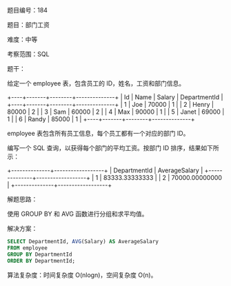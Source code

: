 题目编号：184

题目：部门工资

难度：中等

考察范围：SQL

题干：

给定一个 employee 表，包含员工的 ID，姓名，工资和部门信息。

+----+-------+--------+--------------+
| Id | Name  | Salary | DepartmentId |
+----+-------+--------+--------------+
| 1  | Joe   | 70000  | 1            |
| 2  | Henry | 80000  | 2            |
| 3  | Sam   | 60000  | 2            |
| 4  | Max   | 90000  | 1            |
| 5  | Janet | 69000  | 1            |
| 6  | Randy | 85000  | 1            |
+----+-------+--------+--------------+

employee 表包含所有员工信息，每个员工都有一个对应的部门 ID。

编写一个 SQL 查询，以获得每个部门的平均工资。按部门 ID 排序，结果如下所示：

+--------------+------------------+
| DepartmentId | AverageSalary   |
+--------------+------------------+
| 1            | 83333.33333333 |
| 2            | 70000.00000000 |
+--------------+------------------+

解题思路：

使用 GROUP BY 和 AVG 函数进行分组和求平均值。

解决方案：

```sql
SELECT DepartmentId, AVG(Salary) AS AverageSalary
FROM employee
GROUP BY DepartmentId
ORDER BY DepartmentId;
```

算法复杂度：时间复杂度 O(nlogn)，空间复杂度 O(n)。